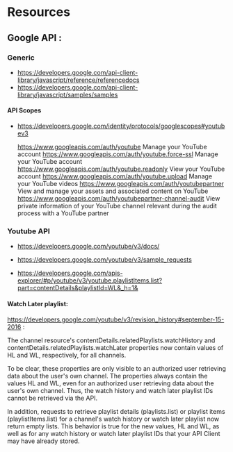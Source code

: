 # Resources

## Google API :
 
### Generic 
 
- https://developers.google.com/api-client-library/javascript/reference/referencedocs
- https://developers.google.com/api-client-library/javascript/samples/samples

#### API Scopes

- https://developers.google.com/identity/protocols/googlescopes#youtubev3


    https://www.googleapis.com/auth/youtube	Manage your YouTube account
    https://www.googleapis.com/auth/youtube.force-ssl	Manage your YouTube account
    https://www.googleapis.com/auth/youtube.readonly	View your YouTube account
    https://www.googleapis.com/auth/youtube.upload	Manage your YouTube videos
    https://www.googleapis.com/auth/youtubepartner	View and manage your assets and associated content on YouTube
    https://www.googleapis.com/auth/youtubepartner-channel-audit	View private information of your YouTube channel relevant during the audit process with a YouTube partner


### Youtube API

- https://developers.google.com/youtube/v3/docs/
- https://developers.google.com/youtube/v3/sample_requests

- https://developers.google.com/apis-explorer/#p/youtube/v3/youtube.playlistItems.list?part=contentDetails&playlistId=WL&_h=1&

#### Watch Later playlist:


https://developers.google.com/youtube/v3/revision_history#september-15-2016 :
 
The channel resource's contentDetails.relatedPlaylists.watchHistory and contentDetails.relatedPlaylists.watchLater 
properties now contain values of HL and WL, respectively, for all channels.

To be clear, these properties are only visible to an authorized user retrieving data about the user's own channel. 
The properties always contain the values HL and WL, even for an authorized user retrieving data about the user's own channel. 
Thus, the watch history and watch later playlist IDs cannot be retrieved via the API.

In addition, requests to retrieve playlist details (playlists.list) or playlist items (playlistItems.list) for a 
channel's watch history or watch later playlist now return empty lists. This behavior is true for the new values, HL and WL,
 as well as for any watch history or watch later playlist IDs that your API Client may have already stored. 
 

